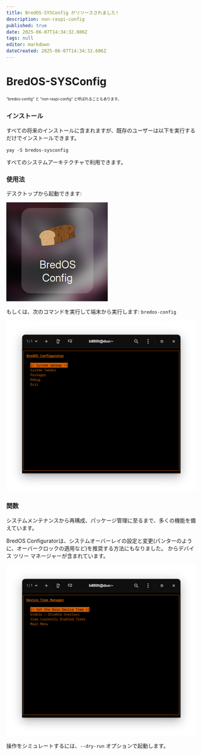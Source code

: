 ```yaml
---
title: BredOS-SYSConfig がリリースされました!
description: non-raspi-config
published: true
date: 2025-06-07T14:34:32.606Z
tags: null
editor: markdown
dateCreated: 2025-06-07T14:34:32.606Z
---
```


# BredOS-SYSConfig

<sup><sub>"bredos-config" と "non-raspi-config" と呼ばれることもあります。</sub></sup>

### インストール

すべての将来のインストールに含まれますが、既存のユーザーは以下を実行するだけでインストールできます。

```
yay -S bredos-sysconfig
```

すべてのシステムアーキテクチャで利用できます。

### 使用法

デスクトップから起動できます:

![sysconf-desk.png](/sysconf-desk.png)

もしくは、次のコマンドを実行して端末から実行します: `bredos-config`

![sysconf-main.png](/sysconf-main.png)

### 関数

システムメンテナンスから再構成、パッケージ管理に至るまで、多くの機能を備えています。

BredOS Configuratorは、システムオーバーレイの設定と変更(パンターのように、オーバークロックの適用など)を推奨する方法にもなりました。 からデバイス ツリー マネージャーが含まれています。

![sysconf-dt.png](/sysconf-dt.png)

操作をシミュレートするには、`--dry-run` オプションで起動します。